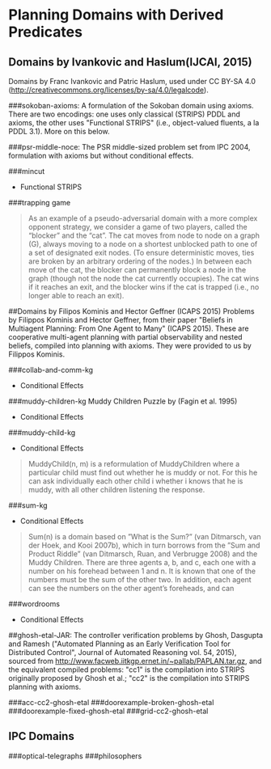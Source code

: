 # Planning Domains with Derived Predicates

## Domains by Ivankovic and Haslum(IJCAI, 2015)
Domains by Franc Ivankovic and Patric Haslum, used under CC BY-SA 4.0 (http://creativecommons.org/licenses/by-sa/4.0/legalcode).

###sokoban-axioms:
A formulation of the Sokoban domain using axioms. There are two
encodings: one uses only classical (STRIPS) PDDL and axioms, the
other uses "Functional STRIPS" (i.e., object-valued fluents, a la
PDDL 3.1). More on this below.

###psr-middle-noce:
The PSR middle-sized problem set from IPC 2004, formulation with
axioms but without conditional effects.

###mincut

- Functional STRIPS

###trapping game
>As an example of a pseudo-adversarial domain with a more
>complex opponent strategy, we consider a game of two players,
>called the “blocker” and the “cat”. The cat moves from
>node to node on a graph (G), always moving to a node on
>a shortest unblocked path to one of a set of designated exit
>nodes. (To ensure deterministic moves, ties are broken by
>an arbitrary ordering of the nodes.) In between each move
>of the cat, the blocker can permanently block a node in the
>graph (though not the node the cat currently occupies). The
>cat wins if it reaches an exit, and the blocker wins if the cat is
>trapped (i.e., no longer able to reach an exit).

##Domains by Filipos Kominis and Hector Geffner (ICAPS 2015)
Problems by Filippos Kominis and Hector Geffner, from their paper
"Beliefs in Multiagent Planning: From One Agent to Many" (ICAPS 2015).
These are cooperative multi-agent planning with partial observability
and nested beliefs, compiled into planning with axioms. They were
provided to us by Filippos Kominis.

###collab-and-comm-kg

- Conditional Effects

###muddy-children-kg
Muddy Children Puzzle by (Fagin et al. 1995)

- Conditional Effects


###muddy-child-kg

- Conditional Effects

>MuddyChild(n, m) is a reformulation of MuddyChildren
>where a particular child must find out whether he is muddy
>or not. For this he can ask individually each other child i
>whether i knows that he is muddy, with all other children
>listening the response.

###sum-kg

- Conditional Effects

>Sum(n) is a domain based on ”What is the Sum?” (van Ditmarsch,
>van der Hoek, and Kooi 2007b), which in turn borrows
>from the ”Sum and Product Riddle” (van Ditmarsch,
>Ruan, and Verbrugge 2008) and the Muddy Children. There
>are three agents a, b, and c, each one with a number on his
>forehead between 1 and n. It is known that one of the numbers
>must be the sum of the other two. In addition, each agent
>can see the numbers on the other agent’s foreheads, and can

###wordrooms

- Conditional Effects

##ghosh-etal-JAR:
The controller verification problems by Ghosh, Dasgupta and Ramesh
("Automated Planning as an Early Verification Tool for Distributed
Control", Journal of Automated Reasoning vol. 54, 2015), sourced from
http://www.facweb.iitkgp.ernet.in/~pallab/PAPLAN.tar.gz, and the
equivalent compiled problems: "cc1" is the compilation into STRIPS
originally proposed by Ghosh et al.; "cc2" is the compilation into
STRIPS planning with axioms.

###acc-cc2-ghosh-etal
###doorexample-broken-ghosh-etal
###doorexample-fixed-ghosh-etal
###grid-cc2-ghosh-etal

## IPC Domains
###optical-telegraphs
###philosophers
